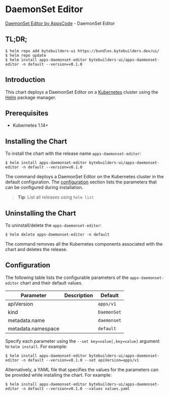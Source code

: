 # DaemonSet Editor

[DaemonSet Editor by AppsCode](https://byte.builders) - DaemonSet Editor

## TL;DR;

```console
$ helm repo add bytebuilders-ui https://bundles.bytebuilders.dev/ui/
$ helm repo update
$ helm install apps-daemonset-editor bytebuilders-ui/apps-daemonset-editor -n default --version=v0.1.0
```

## Introduction

This chart deploys a DaemonSet Editor on a [Kubernetes](http://kubernetes.io) cluster using the [Helm](https://helm.sh) package manager.

## Prerequisites

- Kubernetes 1.14+

## Installing the Chart

To install the chart with the release name `apps-daemonset-editor`:

```console
$ helm install apps-daemonset-editor bytebuilders-ui/apps-daemonset-editor -n default --version=v0.1.0
```

The command deploys a DaemonSet Editor on the Kubernetes cluster in the default configuration. The [configuration](#configuration) section lists the parameters that can be configured during installation.

> **Tip**: List all releases using `helm list`

## Uninstalling the Chart

To uninstall/delete the `apps-daemonset-editor`:

```console
$ helm delete apps-daemonset-editor -n default
```

The command removes all the Kubernetes components associated with the chart and deletes the release.

## Configuration

The following table lists the configurable parameters of the `apps-daemonset-editor` chart and their default values.

|     Parameter      | Description |   Default   |
|--------------------|-------------|-------------|
| apiVersion         |             | `apps/v1`   |
| kind               |             | `DaemonSet` |
| metadata.name      |             | `daemonset` |
| metadata.namespace |             | `default`   |


Specify each parameter using the `--set key=value[,key=value]` argument to `helm install`. For example:

```console
$ helm install apps-daemonset-editor bytebuilders-ui/apps-daemonset-editor -n default --version=v0.1.0 --set apiVersion=apps/v1
```

Alternatively, a YAML file that specifies the values for the parameters can be provided while
installing the chart. For example:

```console
$ helm install apps-daemonset-editor bytebuilders-ui/apps-daemonset-editor -n default --version=v0.1.0 --values values.yaml
```

